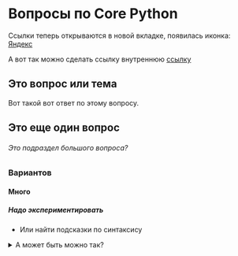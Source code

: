 # Вопросы по Core Python

Ссылки теперь открываются в новой вкладке, появилась иконка: [Яндекс](https://ya.ru)

А вот так можно сделать ссылку внутреннюю [ссылку](linters.md)

## Это вопрос или тема
Вот такой вот ответ по этому вопросу.


## Это еще один вопрос
###### Это подраздел большого вопроса?

### Вариантов
#### Много
##### Надо экспериментировать
- Или найти подсказки по синтаксису

<details>
  <summary>А может быть можно так?</summary>
  Вот только не очень понятно, можно ли менять форматирование спойлера.
</details>